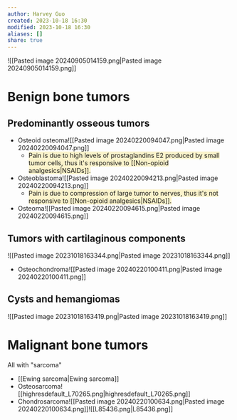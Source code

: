 ```yaml
---
author: Harvey Guo
created: 2023-10-18 16:30
modified: 2023-10-18 16:30
aliases: []
share: true
---
```

![[Pasted image 20240905014159.png|Pasted image 20240905014159.png]]
# Benign bone tumors
## Predominantly osseous tumors

- Osteoid osteoma![[Pasted image 20240220094047.png|Pasted image 20240220094047.png]]
	- <span style="background:rgba(240, 200, 0, 0.2)">Pain is due to high levels of prostaglandins E2 produced by small tumor cells, thus it's responsive to [[Non-opioid analgesics|NSAIDs]].</span>
- Osteoblastoma![[Pasted image 20240220094213.png|Pasted image 20240220094213.png]]
	- <span style="background:rgba(240, 200, 0, 0.2)">Pain is due to compression of large tumor to nerves, thus it's not responsive to [[Non-opioid analgesics|NSAIDs]].</span>
- Osteoma![[Pasted image 20240220094615.png|Pasted image 20240220094615.png]]
## Tumors with cartilaginous components
![[Pasted image 20231018163344.png|Pasted image 20231018163344.png]]
- Osteochondroma![[Pasted image 20240220100411.png|Pasted image 20240220100411.png]]
## Cysts and hemangiomas
![[Pasted image 20231018163419.png|Pasted image 20231018163419.png]]
# Malignant bone tumors
All with "sarcoma"

- [[Ewing sarcoma|Ewing sarcoma]]
- Osteosarcoma![[highresdefault_L70265.png|highresdefault_L70265.png]]
- Chondrosarcoma![[Pasted image 20240220100634.png|Pasted image 20240220100634.png]]![[L85436.png|L85436.png]]